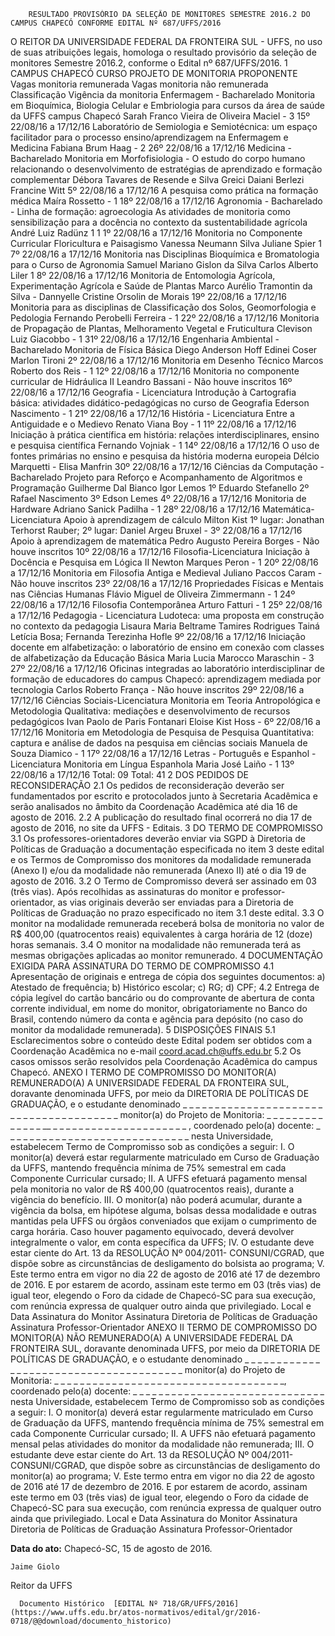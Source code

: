         RESULTADO PROVISÓRIO DA SELEÇÃO DE MONITORES SEMESTRE 2016.2 DO CAMPUS CHAPECÓ CONFORME EDITAL Nº 687/UFFS/2016  

O REITOR DA UNIVERSIDADE FEDERAL DA FRONTEIRA SUL - UFFS, no uso de suas atribuições legais, homologa o resultado provisório da seleção de monitores Semestre 2016.2, conforme o Edital nº 687/UFFS/2016. 1 CAMPUS CHAPECÓ CURSO PROJETO DE MONITORIA PROPONENTE Vagas monitoria remunerada Vagas monitoria não remunerada Classificação Vigência da monitoria Enfermagem - Bacharelado Monitoria em Bioquímica, Biologia Celular e Embriologia para cursos da área de saúde da UFFS campus Chapecó Sarah Franco Vieira de Oliveira Maciel - 3 15º 22/08/16 a 17/12/16 Laboratório de Semiologia e Semiotécnica: um espaço facilitador para o processo ensino/aprendizagem na Enfermagem e Medicina Fabiana Brum Haag - 2 26º 22/08/16 a 17/12/16 Medicina - Bacharelado Monitoria em Morfofisiologia - O estudo do corpo humano relacionando o desenvolvimento de estratégias de aprendizado e formação complementar Débora Tavares de Resende e Silva Greici Daiani Berlezi Francine Witt 5º 22/08/16 a 17/12/16 A pesquisa como prática na formação médica Maíra Rossetto - 1 18º 22/08/16 a 17/12/16 Agronomia - Bacharelado - Linha de formação: agroecologia As atividades de monitoria como sensibilização para a docência no contexto da sustentabilidade agrícola André Luiz Radünz 1 1 1º 22/08/16 a 17/12/16 Monitoria no Componente Curricular Floricultura e Paisagismo Vanessa Neumann Silva Juliane Spier 1 7º 22/08/16 a 17/12/16 Monitoria nas Disciplinas Bioquímica e Bromatologia para o Curso de Agronomia Samuel Mariano Gislon da Silva Carlos Alberto Liler 1 8º 22/08/16 a 17/12/16 Monitoria de Entomologia Agrícola, Experimentação Agrícola e Saúde de Plantas Marco Aurélio Tramontin da Silva - Dannyelle Cristine Orsolin de Morais 19º 22/08/16 a 17/12/16 Monitoria para as disciplinas de Classificação dos Solos, Geomorfologia e Pedologia Fernando Perobelli Ferreira - 1 22º 22/08/16 a 17/12/16 Monitoria de Propagação de Plantas, Melhoramento Vegetal e Fruticultura Clevison Luiz Giacobbo - 1 31º 22/08/16 a 17/12/16 Engenharia Ambiental - Bacharelado Monitoria de Física Básica Diego Anderson Hoff Edinei Coser Marlon Tironi 2º 22/08/16 a 17/12/16 Monitoria em Desenho Técnico Marcos Roberto dos Reis - 1 12º 22/08/16 a 17/12/16 Monitoria no componente curricular de Hidráulica II Leandro Bassani - Não houve inscritos 16º 22/08/16 a 17/12/16 Geografia - Licenciatura Introdução à Cartografia básica: atividades didático-pedagógicas no curso de Geografia Ederson Nascimento - 1 21º 22/08/16 a 17/12/16 História - Licenciatura Entre a Antiguidade e o Medievo Renato Viana Boy - 1 11º 22/08/16 a 17/12/16 Iniciação à prática científica em história: relações interdisciplinares, ensino e pesquisa científica Fernando Vojniak - 1 14º 22/08/16 a 17/12/16 O uso de fontes primárias no ensino e pesquisa da história moderna europeia Délcio Marquetti - Elisa Manfrin 30º 22/08/16 a 17/12/16 Ciências da Computação - Bacharelado Projeto para Reforço e Acompanhamento de Algoritmos e Programação Guilherme Dal Bianco Igor Lemos 1º Eduardo Stefanello 2º Rafael Nascimento 3º Edson Lemes 4º 22/08/16 a 17/12/16 Monitoria de Hardware Adriano Sanick Padilha - 1 28º 22/08/16 a 17/12/16 Matemática-Licenciatura Apoio à aprendizagem de cálculo Milton Kist 1º lugar: Jonathan Terhorst Rauber; 2º lugar: Daniel Argeu Bruxel - 3º 22/08/16 a 17/12/16 Apoio à aprendizagem de matemática Pedro Augusto Pereira Borges - Não houve inscritos 10º 22/08/16 a 17/12/16 Filosofia-Licenciatura Iniciação à Docência e Pesquisa em Lógica II Newton Marques Peron - 1 20º 22/08/16 a 17/12/16 Monitoria em Filosofia Antiga e Medieval Juliano Paccos Caram - Não houve inscritos 23º 22/08/16 a 17/12/16 Propriedades Físicas e Mentais nas Ciências Humanas Flávio Miguel de Oliveira Zimmermann - 1 24º 22/08/16 a 17/12/16 Filosofia Contemporânea Arturo Fatturi - 1 25º 22/08/16 a 17/12/16 Pedagogia - Licenciatura Ludoteca: uma proposta em construção no contexto da pedagogia Lisaura Maria Beltrame Tamires Rodrigues Tainá Letícia Bosa; Fernanda Terezinha Hofle 9º 22/08/16 a 17/12/16 Iniciação docente em alfabetização: o laboratório de ensino em conexão com classes de alfabetização da Educação Básica Maria Lucia Marocco Maraschin - 3 27º 22/08/16 a 17/12/16 Oficinas integradas ao laboratório interdisciplinar de formação de educadores do campus Chapecó: aprendizagem mediada por tecnologia Carlos Roberto França - Não houve inscritos 29º 22/08/16 a 17/12/16 Ciências Sociais-Licenciatura Monitoria em Teoria Antropológica e Metodologia Qualitativa: mediações e desenvolvimento de recursos pedagógicos Ivan Paolo de Paris Fontanari Eloise Kist Hoss - 6º 22/08/16 a 17/12/16 Monitoria em Metodologia de Pesquisa de Pesquisa Quantitativa: captura e análise de dados na pesquisa em ciências sociais Manuela de Souza Diamico - 1 17º 22/08/16 a 17/12/16 Letras - Português e Espanhol - Licenciatura Monitoria em Língua Espanhola Maria José Laiño - 1 13º 22/08/16 a 17/12/16 Total: 09 Total: 41 2 DOS PEDIDOS DE RECONSIDERAÇÃO 2.1 Os pedidos de reconsideração deverão ser fundamentados por escrito e protocolados junto à Secretaria Acadêmica e serão analisados no âmbito da Coordenação Acadêmica até dia 16 de agosto de 2016. 2.2 A publicação do resultado final ocorrerá no dia 17 de agosto de 2016, no site da UFFS - Editais. 3 DO TERMO DE COMPROMISSO 3.1 Os professores-orientadores deverão enviar via SGPD à Diretoria de Políticas de Graduação a documentação especificada no item 3 deste edital e os Termos de Compromisso dos monitores da modalidade remunerada (Anexo I) e/ou da modalidade não remunerada (Anexo II) até o dia 19 de agosto de 2016. 3.2 O Termo de Compromisso deverá ser assinado em 03 (três vias). Após recolhidas as assinaturas do monitor e professor-orientador, as vias originais deverão ser enviadas para a Diretoria de Políticas de Graduação no prazo especificado no item 3.1 deste edital. 3.3 O monitor na modalidade remunerada receberá bolsa de monitoria no valor de R$ 400,00 (quatrocentos reais) equivalentes à carga horária de 12 (doze) horas semanais. 3.4 O monitor na modalidade não remunerada terá as mesmas obrigações aplicadas ao monitor remunerado. 4 DOCUMENTAÇÃO EXIGIDA PARA ASSINATURA DO TERMO DE COMPROMISSO 4.1 Apresentação de originais e entrega de cópia dos seguintes documentos: a) Atestado de frequência; b) Histórico escolar; c) RG; d) CPF; 4.2 Entrega de cópia legível do cartão bancário ou do comprovante de abertura de conta corrente individual, em nome do monitor, obrigatoriamente no Banco do Brasil, contendo número da conta e agência para depósito (no caso do monitor da modalidade remunerada). 5 DISPOSIÇÕES FINAIS 5.1 Esclarecimentos sobre o conteúdo deste Edital podem ser obtidos com a Coordenação Acadêmica no e-mail coord.acad.ch@uffs.edu.br 5.2 Os casos omissos serão resolvidos pela Coordenação Acadêmica do campus Chapecó. ANEXO I TERMO DE COMPROMISSO DO MONITOR(A) REMUNERADO(A) A UNIVERSIDADE FEDERAL DA FRONTEIRA SUL, doravante denominada UFFS, por meio da DIRETORIA DE POLÍTICAS DE GRADUAÇÃO, e o estudante denominado \_ \_ \_ \_ \_ \_ \_ \_ \_ \_ \_ \_ \_ \_ \_ \_ \_ \_ \_ \_ \_ \_ \_ \_ \_ \_ \_ \_ \_ \_ \_ \_ \_ \_ \_ \_ \_ \_ \_ monitor(a) do Projeto de Monitoria: \_ \_ \_ \_ \_ \_ \_ \_ \_ \_ \_ \_ \_ \_ \_\_ \_ \_ \_ \_ \_ \_ \_ \_ \_ \_ \_ \_ \_ \_ \_ \_ \_ \_ \_ \_ \_ , coordenado pelo(a) docente: \_ \_ \_ \_ \_ \_ \_ \_ \_ \_ \_ \_ \_ \_ \_ \_ \_ \_ \_ \_ \_ \_ \_ \_ \_ \_ \_ \_ \_ nesta Universidade, estabelecem Termo de Compromisso sob as condições a seguir: I. O monitor(a) deverá estar regularmente matriculado em Curso de Graduação da UFFS, mantendo frequência mínima de 75% semestral em cada Componente Curricular cursado; II. A UFFS efetuará pagamento mensal pela monitoria no valor de R$ 400,00 (quatrocentos reais), durante a vigência do benefício. III. O monitor(a) não poderá acumular, durante a vigência da bolsa, em hipótese alguma, bolsas dessa modalidade e outras mantidas pela UFFS ou órgãos conveniados que exijam o cumprimento de carga horária. Caso houver pagamento equivocado, deverá devolver integralmente o valor, em conta específica da UFFS; IV. O estudante deve estar ciente do Art. 13 da RESOLUÇÃO Nº 004/2011- CONSUNI/CGRAD, que dispõe sobre as circunstâncias de desligamento do bolsista ao programa; V. Este termo entra em vigor no dia 22 de agosto de 2016 até 17 de dezembro de 2016. E por estarem de acordo, assinam este termo em 03 (três vias) de igual teor, elegendo o Foro da cidade de Chapecó-SC para sua execução, com renúncia expressa de qualquer outro ainda que privilegiado. Local e Data Assinatura do Monitor Assinatura Diretoria de Políticas de Graduação Assinatura Professor-Orientador ANEXO II TERMO DE COMPROMISSO DO MONITOR(A) NÃO REMUNERADO(A) A UNIVERSIDADE FEDERAL DA FRONTEIRA SUL, doravante denominada UFFS, por meio da DIRETORIA DE POLÍTICAS DE GRADUAÇÃO, e o estudante denominado \_ \_ \_ \_ \_ \_ \_ \_ \_ \_ \_ \_ \_ \_ \_ \_ \_ \_ \_ \_ \_ \_ \_ \_ \_ \_ \_ \_ \_ \_ \_ \_ \_ \_ \_ \_ \_ \_ \_ monitor(a) do Projeto de Monitoria: \_ \_ \_ \_ \_ \_ \_ \_ \_ \_ \_ \_ \_ \_ \_ \_ \_ \_ \_ \_ \_ \_ \_ \_ \_ \_ \_ \_ \_ \_ \_ \_ \_ \_ \_ \_, coordenado pelo(a) docente: \_ \_ \_ \_ \_ \_ \_ \_ \_ \_ \_ \_ \_ \_ \_ \_ \_ \_ \_ \_ \_ \_ \_ \_ \_ \_ \_ \_ \_ \_ nesta Universidade, estabelecem Termo de Compromisso sob as condições a seguir: I. O monitor(a) deverá estar regularmente matriculado em Curso de Graduação da UFFS, mantendo frequência mínima de 75% semestral em cada Componente Curricular cursado; II. A UFFS não efetuará pagamento mensal pelas atividades do monitor da modalidade não remunerada; III. O estudante deve estar ciente do Art. 13 da RESOLUÇÃO Nº 004/2011- CONSUNI/CGRAD, que dispõe sobre as circunstâncias de desligamento do monitor(a) ao programa; V. Este termo entra em vigor no dia 22 de agosto de 2016 até 17 de dezembro de 2016. E por estarem de acordo, assinam este termo em 03 (três vias) de igual teor, elegendo o Foro da cidade de Chapecó-SC para sua execução, com renúncia expressa de qualquer outro ainda que privilegiado. Local e Data Assinatura do Monitor Assinatura Diretoria de Políticas de Graduação Assinatura Professor-Orientador

   **Data do ato:** Chapecó-SC, 15 de agosto de 2016.   
 

    Jaime Giolo   
 Reitor da UFFS 

      Documento Histórico  [EDITAL Nº 718/GR/UFFS/2016](https://www.uffs.edu.br/atos-normativos/edital/gr/2016-0718/@@download/documento_historico)     
      